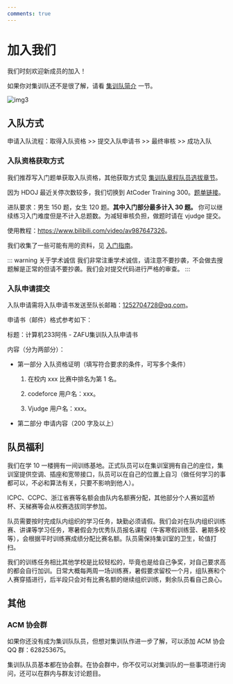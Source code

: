 ```yaml
---
comments: true
---
```


# 加入我们

我们时刻欢迎新成员的加入！

如果你对集训队还不是很了解，请看 [集训队简介](./introduction.md) 一节。

![img3](./img/img3.png)

## 入队方式

申请入队流程：取得入队资格 >> 提交入队申请书 >>  最终审核 >> 成功入队

### 入队资格获取方式

我们推荐写入门题单获取入队资格，其他获取方式见 [集训队章程队员选拔章节](./constitution.md#第二章-队员选拔)。

因为 HDOJ 最近关停次数较多，我们切换到 AtCoder Training 300。[题单链接](https://vjudge.net/article/3299)。

进队要求：男生 150 题，女生 120 题。**其中入门部分最多计入 30 题。** 你可以继续练习入门难度但是不计入总题数。为减轻审核负担，做题时请在 vjudge 提交。

使用教程：<https://www.bilibili.com/video/av987647326>。

我们收集了一些可能有用的资料，见 [入门指南](../basic/index.md)。

::: warning 关于学术诚信
我们非常注重学术诚信，请注意不要抄袭，不会做去搜题解是正常的但请不要抄袭。我们会对提交代码进行严格的审查。
:::

### 入队申请提交

入队申请需将入队申请书发送至队长邮箱：1252704728@qq.com。

申请书（邮件）格式参考如下：

标题：计算机233阿伟 - ZAFU集训队入队申请书

内容（分为两部分）：

- 第一部分 入队资格证明（填写符合要求的条件，可写多个条件）

    1. 在校内 xxx 比赛中排名为第 1 名。

    2. codeforce 用户名：xxx。

    3. Vjudge 用户名：xxx。

- 第二部分 申请内容（200 字及以上）

## 队员福利

我们在学 10 一楼拥有一间训练基地。正式队员可以在集训室拥有自己的座位，集训室提供空调、插座和宽带接口，队员可以在自己的位置上自习（做任何学习的事都可以，不必和算法有关，只要不影响到他人）。

ICPC、CCPC、浙江省赛等名额会由队内名额赛分配，其他部分个人赛如蓝桥杯、天梯赛等会从校赛选拔同学参加。

队员需要按时完成队内组织的学习任务，缺勤必须请假。我们会对在队内组织训练赛、讲课等学习任务，寒暑假会为优秀队员报名课程（牛客寒假训练营、暑期多校等），会根据平时训练赛成绩分配比赛名额。队员需保持集训室的卫生，轮值打扫。

我们的训练任务相比其他学校是比较轻松的，毕竟也是给自己争奖，对自己要求高的都会自行加训。日常大概每两周一场训练赛，暑假要求留校一个月，组队赛和个人赛穿插进行，后半段只会对有比赛名额的继续组织训练，剩余队员看自己良心。

## 其他

### ACM 协会群

如果你还没有成为集训队队员，但想对集训队作进一步了解，可以添加 ACM 协会 QQ 群：628253675。

集训队队员基本都在协会群。在协会群中，你不仅可以对集训队的一些事项进行询问，还可以在群内与群友讨论题目。

